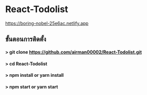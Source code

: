
# React-Todolist
https://boring-nobel-25e6ac.netlify.app
## ขั้นตอนการติดตั้ง

#### > git clone https://github.com/airman00002/React-Todolist.git
#### > cd React-Todolist
#### > npm install or yarn install
#### > npm start or yarn start
